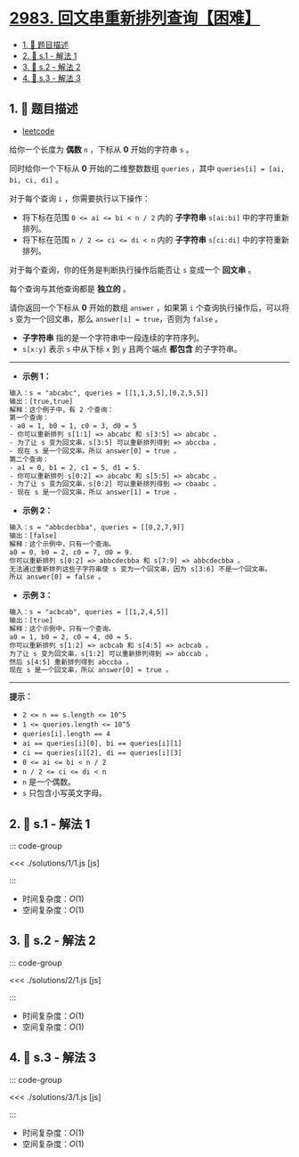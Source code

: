 # [2983. 回文串重新排列查询【困难】](https://github.com/tnotesjs/TNotes.leetcode/tree/main/notes/2983.%20%E5%9B%9E%E6%96%87%E4%B8%B2%E9%87%8D%E6%96%B0%E6%8E%92%E5%88%97%E6%9F%A5%E8%AF%A2%E3%80%90%E5%9B%B0%E9%9A%BE%E3%80%91)

<!-- region:toc -->

- [1. 📝 题目描述](#1--题目描述)
- [2. 🎯 s.1 - 解法 1](#2--s1---解法-1)
- [3. 🎯 s.2 - 解法 2](#3--s2---解法-2)
- [4. 🎯 s.3 - 解法 3](#4--s3---解法-3)

<!-- endregion:toc -->

## 1. 📝 题目描述

- [leetcode](https://leetcode.cn/problems/palindrome-rearrangement-queries/)

给你一个长度为 **偶数** `n` ，下标从 **0** 开始的字符串 `s` 。

同时给你一个下标从 **0** 开始的二维整数数组 `queries` ，其中 `queries[i] = [ai, bi, ci, di]` 。

对于每个查询 `i` ，你需要执行以下操作：

- 将下标在范围 `0 <= ai <= bi < n / 2` 内的 **子字符串** `s[ai:bi]` 中的字符重新排列。
- 将下标在范围 `n / 2 <= ci <= di < n` 内的 **子字符串** `s[ci:di]` 中的字符重新排列。

对于每个查询，你的任务是判断执行操作后能否让 `s` 变成一个 **回文串** 。

每个查询与其他查询都是 **独立的** 。

请你返回一个下标从 **0** 开始的数组 `answer` ，如果第 `i` 个查询执行操作后，可以将 `s` 变为一个回文串，那么 `answer[i] = true`，否则为 `false` 。

- **子字符串** 指的是一个字符串中一段连续的字符序列。
- `s[x:y]` 表示 `s` 中从下标 `x` 到 `y` 且两个端点 **都包含** 的子字符串。

---

- **示例 1：**

```txt
输入：s = "abcabc", queries = [[1,1,3,5],[0,2,5,5]]
输出：[true,true]
解释：这个例子中，有 2 个查询：
第一个查询：
- a0 = 1, b0 = 1, c0 = 3, d0 = 5
- 你可以重新排列 s[1:1] => abcabc 和 s[3:5] => abcabc 。
- 为了让 s 变为回文串，s[3:5] 可以重新排列得到 => abccba 。
- 现在 s 是一个回文串。所以 answer[0] = true 。
第二个查询：
- a1 = 0, b1 = 2, c1 = 5, d1 = 5.
- 你可以重新排列 s[0:2] => abcabc 和 s[5:5] => abcabc 。
- 为了让 s 变为回文串，s[0:2] 可以重新排列得到 => cbaabc 。
- 现在 s 是一个回文串，所以 answer[1] = true 。
```

- **示例 2：**

```txt
输入：s = "abbcdecbba", queries = [[0,2,7,9]]
输出：[false]
解释：这个示例中，只有一个查询。
a0 = 0, b0 = 2, c0 = 7, d0 = 9.
你可以重新排列 s[0:2] => abbcdecbba 和 s[7:9] => abbcdecbba 。
无法通过重新排列这些子字符串使 s 变为一个回文串，因为 s[3:6] 不是一个回文串。
所以 answer[0] = false 。
```

- **示例 3：**

```txt
输入：s = "acbcab", queries = [[1,2,4,5]]
输出：[true]
解释：这个示例中，只有一个查询。
a0 = 1, b0 = 2, c0 = 4, d0 = 5.
你可以重新排列 s[1:2] => acbcab 和 s[4:5] => acbcab 。
为了让 s 变为回文串，s[1:2] 可以重新排列得到 => abccab 。
然后 s[4:5] 重新排列得到 abccba 。
现在 s 是一个回文串，所以 answer[0] = true 。
```

---

**提示：**

- `2 <= n == s.length <= 10^5`
- `1 <= queries.length <= 10^5`
- `queries[i].length == 4`
- `ai == queries[i][0], bi == queries[i][1]`
- `ci == queries[i][2], di == queries[i][3]`
- `0 <= ai <= bi < n / 2`
- `n / 2 <= ci <= di < n`
- `n` 是一个偶数。
- `s` 只包含小写英文字母。

## 2. 🎯 s.1 - 解法 1

::: code-group

<<< ./solutions/1/1.js [js]

:::

- 时间复杂度：$O(1)$
- 空间复杂度：$O(1)$

## 3. 🎯 s.2 - 解法 2

::: code-group

<<< ./solutions/2/1.js [js]

:::

- 时间复杂度：$O(1)$
- 空间复杂度：$O(1)$

## 4. 🎯 s.3 - 解法 3

::: code-group

<<< ./solutions/3/1.js [js]

:::

- 时间复杂度：$O(1)$
- 空间复杂度：$O(1)$

